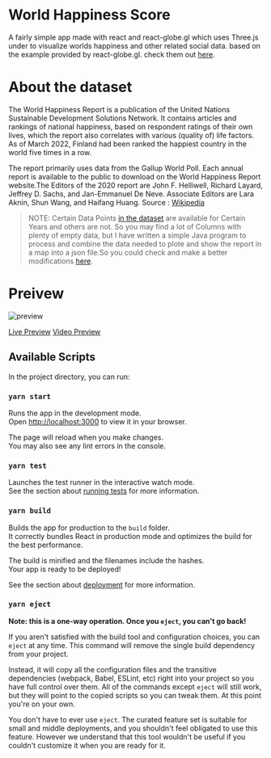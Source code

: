 # World Happiness Score

A fairly simple app made with react and react-globe.gl which uses Three.js under to visualize
worlds happiness and other related social data. based on the example provided by react-globe.gl. check them
out [here](https://github.com/vasturiano/react-globe.gl).

# About the dataset

The World Happiness Report is a publication of the United Nations Sustainable Development Solutions Network. It contains articles and rankings of national happiness, based on respondent ratings of their own lives, which the report also correlates with various (quality of) life factors. As of March 2022, Finland had been ranked the happiest country in the world five times in a row.

The report primarily uses data from the Gallup World Poll. Each annual report is available to the public to download on the World Happiness Report website.The Editors of the 2020 report are John F. Helliwell, Richard Layard, Jeffrey D. Sachs, and Jan-Emmanuel De Neve. Associate Editors are Lara Aknin, Shun Wang, and Haifang Huang. Source : [Wikipedia](https://en.wikipedia.org/wiki/World_Happiness_Report)

> NOTE: Certain Data Points [in the dataset](https://www.kaggle.com/datasets/shivkumarganesh/world-happiness-report-20152022) are available for Certain Years and others are not. So you may find a lot of Columns with plenty of empty data, but I have written a simple Java program to process and combine the data needed to plote and show the report in a map into a json file.So you could check and make a better modifications [here](https://github.com/YohannesTz/JavaDataManuplater.git).

# Preivew

![preview](/globe-preview.png)

[Live Preview](https://world-happines-score.netlify.app/) [Video Preview](https://youtu.be/4gncZzITIiY)

## Available Scripts

In the project directory, you can run:

### `yarn start`

Runs the app in the development mode.\
Open [http://localhost:3000](http://localhost:3000) to view it in your browser.

The page will reload when you make changes.\
You may also see any lint errors in the console.

### `yarn test`

Launches the test runner in the interactive watch mode.\
See the section about [running tests](https://facebook.github.io/create-react-app/docs/running-tests) for more information.

### `yarn build`

Builds the app for production to the `build` folder.\
It correctly bundles React in production mode and optimizes the build for the best performance.

The build is minified and the filenames include the hashes.\
Your app is ready to be deployed!

See the section about [deployment](https://facebook.github.io/create-react-app/docs/deployment) for more information.

### `yarn eject`

**Note: this is a one-way operation. Once you `eject`, you can't go back!**

If you aren't satisfied with the build tool and configuration choices, you can `eject` at any time. This command will remove the single build dependency from your project.

Instead, it will copy all the configuration files and the transitive dependencies (webpack, Babel, ESLint, etc) right into your project so you have full control over them. All of the commands except `eject` will still work, but they will point to the copied scripts so you can tweak them. At this point you're on your own.

You don't have to ever use `eject`. The curated feature set is suitable for small and middle deployments, and you shouldn't feel obligated to use this feature. However we understand that this tool wouldn't be useful if you couldn't customize it when you are ready for it.